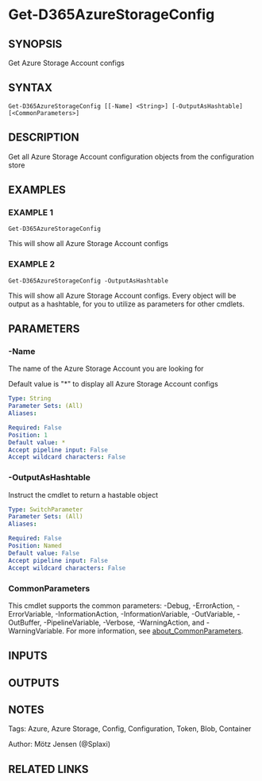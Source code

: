 ﻿---
external help file: d365fo.tools-help.xml
Module Name: d365fo.tools
online version:
schema: 2.0.0
---

# Get-D365AzureStorageConfig

## SYNOPSIS
Get Azure Storage Account configs

## SYNTAX

```
Get-D365AzureStorageConfig [[-Name] <String>] [-OutputAsHashtable] [<CommonParameters>]
```

## DESCRIPTION
Get all Azure Storage Account configuration objects from the configuration store

## EXAMPLES

### EXAMPLE 1
```
Get-D365AzureStorageConfig
```

This will show all Azure Storage Account configs

### EXAMPLE 2
```
Get-D365AzureStorageConfig -OutputAsHashtable
```

This will show all Azure Storage Account configs.
Every object will be output as a hashtable, for you to utilize as parameters for other cmdlets.

## PARAMETERS

### -Name
The name of the Azure Storage Account you are looking for

Default value is "*" to display all Azure Storage Account configs

```yaml
Type: String
Parameter Sets: (All)
Aliases:

Required: False
Position: 1
Default value: *
Accept pipeline input: False
Accept wildcard characters: False
```

### -OutputAsHashtable
Instruct the cmdlet to return a hastable object

```yaml
Type: SwitchParameter
Parameter Sets: (All)
Aliases:

Required: False
Position: Named
Default value: False
Accept pipeline input: False
Accept wildcard characters: False
```

### CommonParameters
This cmdlet supports the common parameters: -Debug, -ErrorAction, -ErrorVariable, -InformationAction, -InformationVariable, -OutVariable, -OutBuffer, -PipelineVariable, -Verbose, -WarningAction, and -WarningVariable. For more information, see [about_CommonParameters](http://go.microsoft.com/fwlink/?LinkID=113216).

## INPUTS

## OUTPUTS

## NOTES
Tags: Azure, Azure Storage, Config, Configuration, Token, Blob, Container

Author: Mötz Jensen (@Splaxi)

## RELATED LINKS
